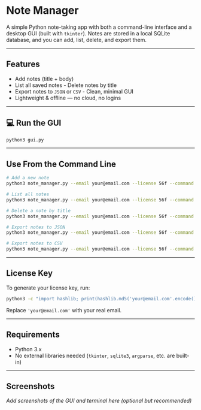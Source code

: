 # Note Manager

A simple Python note-taking app with both a command-line interface and a desktop GUI (built with `tkinter`). Notes are stored in a local SQLite database, and you can add, list, delete, and export them.

---

##  Features

- Add notes (title + body)
- List all saved notes
-️ Delete notes by title
- Export notes to `JSON` or `CSV`
-️ Clean, minimal GUI
- Lightweight & offline — no cloud, no logins

---

## 💻 Run the GUI

```bash
python3 gui.py
```

---

##  Use From the Command Line

```bash
# Add a new note
python3 note_manager.py --email your@email.com --license 56f --command add --title "My Note" --body "This is the body."

# List all notes
python3 note_manager.py --email your@email.com --license 56f --command list

# Delete a note by title
python3 note_manager.py --email your@email.com --license 56f --command delete --title "My Note"

# Export notes to JSON
python3 note_manager.py --email your@email.com --license 56f --command export --format json --output notes.json

# Export notes to CSV
python3 note_manager.py --email your@email.com --license 56f --command export --format csv --output notes.csv
```

---

##  License Key

To generate your license key, run:

```bash
python3 -c "import hashlib; print(hashlib.md5('your@email.com'.encode()).hexdigest()[:3])"
```

Replace `'your@email.com'` with your real email.

---

##  Requirements

- Python 3.x  
- No external libraries needed (`tkinter`, `sqlite3`, `argparse`, etc. are built-in)

---

##  Screenshots

_Add screenshots of the GUI and terminal here (optional but recommended)_

